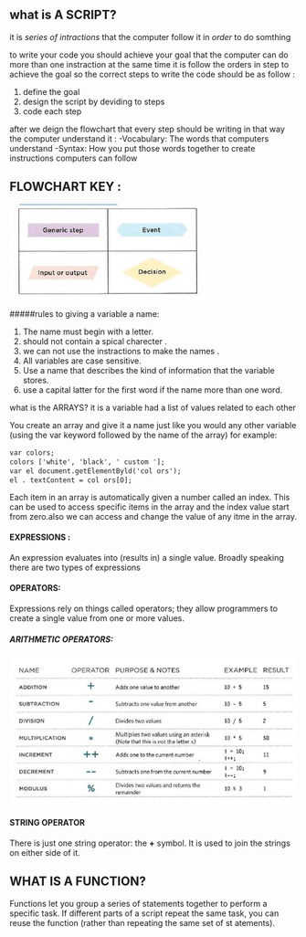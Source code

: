 
## what is A SCRIPT?
it is *series of intractions* that the computer follow it in *order* to do somthing 
>
>
to write your code you should achieve your goal that the computer can do more than one instraction at the same time it is follow the  orders in step to achieve the goal so the correct steps to write the code should be as follow :
1. define the goal
2. design the script by deviding to steps
3. code each step
>
>
>
after we deign the flowchart that every step should be writing in that way the computer understand it :
-Vocabulary: The words that computers understand
-Syntax: How you put those words together to create instructions computers can follow
>
>
## FLOWCHART KEY :
![FLOWCHART KEY](https://github.com/MURADALSHORMAN/Readme/blob/main/Capture.JPG)

#####rules to giving a variable a name:
1. The name must begin with a letter.
2. should not contain a spical charecter .
3. we can not use the instractions to make the names .
4. All variables are case sensitive.
5. Use a name that describes the kind of information that the variable stores.
6. use a capital latter for the first word if the name more than one word.
>
>
what is the ARRAYS?
 it is a variable had a list of values related to each other 
 
 You create an array and give it a name just like you would any other variable (using the var keyword followed by the name of the array) for example:
 
```
var colors;
colors ['white', 'black', ' custom '];
var el document.getElementByld('col ors');
el . textContent = col ors[O];
```

Each item in an array is automatically given a number called an index. This can be used to access specific items in the array and the index value start from zero.also we can access and change the value of any itme in the array.
>
>
#### EXPRESSIONS :
An expression evaluates into (results in) a single value. Broadly speaking there are two types of expressions
>
>
#### OPERATORS:
Expressions rely on things called operators; they allow programmers to create a single value from one or more values.
##### ARITHMETIC OPERATORS:
![](https://github.com/MURADALSHORMAN/Readme/blob/main/Capture1.JPG)

#### STRING OPERATOR 
There is just one string operator: the **+** symbol. It is used to join the strings on either side of it.

## WHAT IS A FUNCTION?
Functions let you group a series of statements together to perform a specific task. If different parts of a script repeat the same task, you can reuse the function (rather than repeating the same set of st atements).
